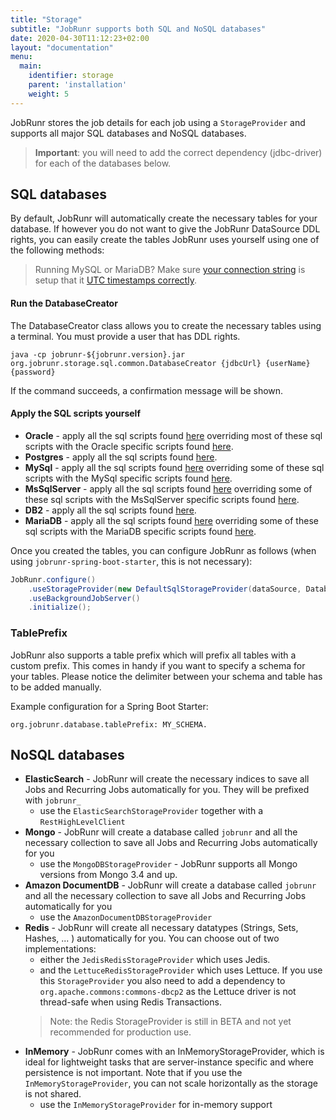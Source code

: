 ```yaml
---
title: "Storage"
subtitle: "JobRunr supports both SQL and NoSQL databases"
date: 2020-04-30T11:12:23+02:00
layout: "documentation"
menu: 
  main: 
    identifier: storage
    parent: 'installation'
    weight: 5
---
```

JobRunr stores the job details for each job using a `StorageProvider` and supports all major SQL databases and NoSQL databases.

> __Important__: you will need to add the correct dependency (jdbc-driver) for each of the databases below.

## SQL databases
By default, JobRunr will automatically create the necessary tables for your database. If however you do not want to give the JobRunr DataSource DDL rights, you can easily create the tables JobRunr uses yourself using one of the following methods:


> Running MySQL or MariaDB? Make sure [your connection string]() is setup that it [UTC timestamps correctly](https://stackoverflow.com/questions/1646171/mysql-datetime-fields-and-daylight-savings-time-how-do-i-reference-the-extra).


#### Run the DatabaseCreator
The DatabaseCreator class allows you to create the necessary tables using a terminal. You must provide a user that has DDL rights.

```
java -cp jobrunr-${jobrunr.version}.jar org.jobrunr.storage.sql.common.DatabaseCreator {jdbcUrl} {userName} {password}
```

If the command succeeds, a confirmation message will be shown.

#### Apply the SQL scripts yourself
- __Oracle__ -  apply all the sql scripts found [here](https://github.com/jobrunr/jobrunr/tree/master/core/src/main/resources/org/jobrunr/storage/sql/common/migrations) overriding most of these sql scripts with the Oracle specific scripts found [here](https://github.com/jobrunr/jobrunr/tree/master/core/src/main/resources/org/jobrunr/storage/sql/oracle/migrations).
- __Postgres__ - apply all the sql scripts found [here](https://github.com/jobrunr/jobrunr/tree/master/core/src/main/resources/org/jobrunr/storage/sql/common/migrations).
- __MySql__ - apply all the sql scripts found [here](https://github.com/jobrunr/jobrunr/tree/master/core/src/main/resources/org/jobrunr/storage/sql/common/migrations) overriding some of these sql scripts with the MySql specific scripts found [here](https://github.com/jobrunr/jobrunr/tree/master/core/src/main/resources/org/jobrunr/storage/sql/mariadb/migrations).
- __MsSqlServer__ - apply all the sql scripts found [here](https://github.com/jobrunr/jobrunr/tree/master/core/src/main/resources/org/jobrunr/storage/sql/common/migrations) overriding some of these sql scripts with the MsSqlServer specific scripts found [here](https://github.com/jobrunr/jobrunr/tree/master/core/src/main/resources/org/jobrunr/storage/sql/sqlserver/migrations).
- __DB2__ - apply all the sql scripts found [here](https://github.com/jobrunr/jobrunr/tree/master/core/src/main/resources/org/jobrunr/storage/sql/db2/migrations).
- __MariaDB__ - apply all the sql scripts found [here](https://github.com/jobrunr/jobrunr/tree/master/core/src/main/resources/org/jobrunr/storage/sql/common/migrations) overriding some of these sql scripts with the MariaDB specific scripts found [here](https://github.com/jobrunr/jobrunr/tree/master/core/src/main/resources/org/jobrunr/storage/sql/mariadb/migrations).

Once you created the tables, you can configure JobRunr as follows (when using `jobrunr-spring-boot-starter`, this is not necessary):

```java
JobRunr.configure()
    .useStorageProvider(new DefaultSqlStorageProvider(dataSource, DatabaseOptions.SKIP_CREATE))
    .useBackgroundJobServer()
    .initialize();
```

### TablePrefix
JobRunr also supports a table prefix which will prefix all tables with a custom prefix. This comes in handy if you want to specify a schema for your tables. Please notice the delimiter between your schema and table has to be added manually.

Example configuration for a Spring Boot Starter:

```
org.jobrunr.database.tablePrefix: MY_SCHEMA.
```

## NoSQL databases
- __ElasticSearch__ - JobRunr will create the necessary indices to save all Jobs and Recurring Jobs automatically for you. They will be prefixed with `jobrunr_`
  - use the `ElasticSearchStorageProvider` together with a `RestHighLevelClient`
- __Mongo__ - JobRunr will create a database called `jobrunr` and all the necessary collection to save all Jobs and Recurring Jobs automatically for you
  - use the `MongoDBStorageProvider` - JobRunr supports all Mongo versions from Mongo 3.4 and up.
- __Amazon DocumentDB__ - JobRunr will create a database called `jobrunr` and all the necessary collection to save all Jobs and Recurring Jobs automatically for you
  - use the `AmazonDocumentDBStorageProvider`
- __Redis__ - JobRunr will create all necessary datatypes (Strings, Sets, Hashes, ... ) automatically for you. You can choose out of two implementations: 
  - either the `JedisRedisStorageProvider` which uses Jedis.
  - and the `LettuceRedisStorageProvider` which uses Lettuce. If you use this `StorageProvider` you also need to add a dependency to `org.apache.commons:commons-dbcp2` as the Lettuce driver is not thread-safe when using Redis Transactions.
  > Note: the Redis StorageProvider is still in BETA and not yet recommended for production use.
- __InMemory__ - JobRunr comes with an InMemoryStorageProvider, which is ideal for lightweight tasks that are server-instance specific and where persistence is not important. Note that if you use the `InMemoryStorageProvider`, you can not scale horizontally as the storage is not shared.
  - use the `InMemoryStorageProvider` for in-memory support
